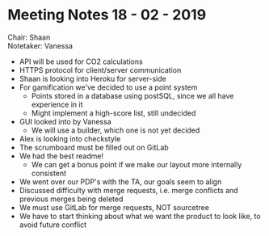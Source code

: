 <h1>Meeting Notes 18 - 02 - 2019</h1>

Chair: Shaan
<br>Notetaker: Vanessa</br>


* API will be used for CO2 calculations
* HTTPS protocol for client/server communication
* Shaan is looking into Heroku for server-side 
* For gamification we've decided to use a point system
	- Points stored in a database using postSQL, since we all have experience in it
	- Might implement a high-score list, still undecided
* GUI looked into by Vanessa
	- We will use a builder, which one is not yet decided
* Alex is looking into checkstyle
* The scrumboard must be filled out on GitLab
* We had the best readme!
	- We can get a bonus point if we make our layout more internally consistent
* We went over our PDP's with the TA, our goals seem to align
* Discussed difficulty with merge requests, i.e. merge conflicts and previous merges being deleted
* We must use GitLab for merge requests, NOT sourcetree
* We have to start thinking about what we want the product to look like, to avoid future conflict
